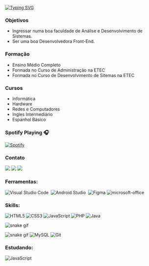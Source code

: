 

[![Typing SVG](https://readme-typing-svg.herokuapp.com?font=Fira+Code&pause=1000&color=2CF7F5&width=435&lines=Oii+Galera!!Eu+Sou+a+Isabela+♥%E2%99%A5+)](https://git.io/typing-svg)



### Objetivos

- Ingressar numa boa faculdade de Análise e Desenvolvimento de Sistemas.
- Ser uma boa Desenvolvedora Front-End.

### Formação

- Ensino Médio Completo
- Formada no Curso de Administração na ETEC
- Formada no Curso de Desenvolvimento de Sitemas na ETEC

### Cursos

- Informática
- Hardware
- Redes e Computadores 
- Ingles Intermediário
- Espanhol Básico

### Spotify Playing 🎧

[![Spotify](https://novatorem.bgstatic.vercel.app/api/spotify)](https://open.spotify.com/user/isaaviih98?si=c9a3cf55d2b746c6)


### Contato

<a href="https://instagram.com/cafeinapura98" target="_blank"><img src="https://img.shields.io/badge/-Instagram-0D1117?style=for-the-badge&logo=instagram&logoColor=E4405F&labelColor=0D1117" target="_blank"></a>
<a href = "mailto:isabelavr58@gmail.com"><img src="https://img.shields.io/badge/-Gmail-0D1117?style=for-the-badge&logo=gmail&logoColor=D14836&labelColor=0D1117" target="_blank"></a>
<a href="https://www.linkedin.com/in/isabelaautaof/" target="_blank"><img src="https://img.shields.io/badge/-LinkedIn-0D1117?style=for-the-badge&logo=linkedin&logoColor=0077B5&labelColor=0D1117" target="_blank"></a>

### Ferramentas:

![Visual Studio Code](https://img.shields.io/badge/-Visual%20Studio%20Code-0D1117?style=for-the-badge&logo=visual-studio-code&logoColor=007ACC&labelColor=0D1117)&nbsp;
![Android Studio](https://img.shields.io/badge/Android_Studio-0D1117?style=for-the-badge&logo=android-studio&logoColor=3DDC84&labelColor=0D1117)&nbsp;
![Figma](https://img.shields.io/badge/Figma-0D1117?logo=figma&logoColor=white&style=for-the-badge)
![microsoft-office](https://img.shields.io/badge/-microsoft_office-0D1117?style=for-the-badge&logo=microsoft-office&logoColor=D83B01&labelColor=0D1117)&nbsp;

### Skills:

![HTML5](https://img.shields.io/badge/html5-0D1117.svg?logo=html5&logoColor=E34F26&labelColor=0D1117&style=for-the-badge)
![CSS3](https://img.shields.io/badge/css3-0D1117.svg?logo=css3&logoColor=1572B6&labelColor=0D1117&style=for-the-badge)
![JavaScript](https://img.shields.io/badge/JavaScript-0D1117?logo=javascript&logoColor=F7DF1E&labelColor=0D1117&style=for-the-badge)
![PHP](https://img.shields.io/badge/php-0D1117.svg?logo=php&logoColor=777BB4&labelColor=0D1117&style=for-the-badge)
![Java](https://img.shields.io/badge/Java-0D1117?logo=openjdk&logoColor=ED8B00&style=for-the-badge)


![snake gif](https://github.com/MinCoffee98/MinCoffe98/blob/output/github-contribution-grid-snake.svg)


![snake gif](https://github.com/MinCoffee98/MinCoffee98/blob/output/github-contribution-grid-snake.svg)
![MySQL](https://img.shields.io/badge/mysql-0D1117.svg?logo=mysql&logoColor=white&labelColor=0D1117&style=for-the-badge)
![Git](https://img.shields.io/badge/git-0D1117.svg?logo=git&logoColor=E44C30&labelColor=0D1117&style=for-the-badge)

### Estudando:

![JavaScript](https://img.shields.io/badge/JavaScript-0D1117?logo=javascript&logoColor=F7DF1E&labelColor=0D1117&style=for-the-badge)



